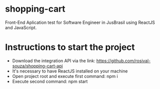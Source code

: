 # shopping-cart
Front-End Aplication test for Software Engineer in JusBrasil using ReactJS and JavaScript.

# Instructions to start the project
* Download the integration API via the link: https://github.com/rosival-souza/shopping-cart-api
* It's necessary to have ReactJS installed on your machine
* Open project root and execute first command: npm i
* Execute second command: npm start